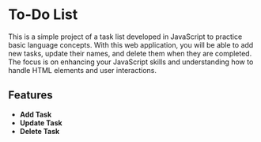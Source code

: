 # To-Do List

This is a simple project of a task list developed in JavaScript to practice basic language concepts. With this web application, you will be able to add new tasks, update their names, and delete them when they are completed.<br>
The focus is on enhancing your JavaScript skills and understanding how to handle HTML elements and user interactions.

## Features
- **Add Task**
- **Update Task**
- **Delete Task**